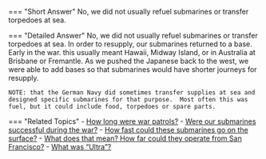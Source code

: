
=== "Short Answer"
    No, we did not usually refuel submarines or transfer torpedoes at sea.

=== "Detailed Answer"
    No, we did not usually refuel submarines or transfer torpedoes at sea.  In order to resupply, our submarines returned to a base.  Early in the war. this usually meant Hawaii, Midway Island, or in Australia at Brisbane or Fremantle.  As we pushed the Japanese back to the west, we were able to add bases so that submarines would have shorter journeys for resupply.

    NOTE: that the German Navy did sometimes transfer supplies at sea and designed specific submarines for that purpose.  Most often this was fuel, but it could include food, torpedoes or spare parts.

=== "Related Topics"
    - [How long were war patrols?](../FAQs/how-long-were-war-patrols.md)
    - [Were our submarines successful during the war?](../FAQs/were-our-submarines-successful-during-the-war.md)
    - [How fast could these submarines go on the surface?](../FAQs/how-fast-could-these-submarines-go-on-the-surface.md)
    - [What does that mean?  How far could they operate from San Francisco?](../FAQs/what-does-that-mean-how-far-could-they-operate-from-san-francisco.md)
    - [What was “Ultra”?](../FAQs/what-was-ultra.md)
